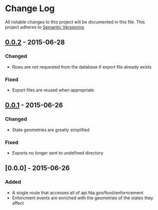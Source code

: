 # Change Log
All notable changes to this project will be documented in this file.
This project adheres to [Semantic Versioning](http://semver.org/).

## [0.0.2] - 2015-06-28

### Changed
* Rows are not requested from the database if export file already exists

### Fixed
* Export files are reused when appropriate

## [0.0.1] - 2015-06-26

### Changed
* State geometries are greatly simplified

### Fixed
* Exports no longer sent to undefined directory

## [0.0.0] - 2015-06-26

### Added
* A single route that accesses all of api.fda.gov/food/enforncement
* Enforcment events are enriched with the geometries of the states they affect

[0.0.2]: https://github.com/koopjs/koop-fda/compare/v0.0.1...v0.0.2
[0.0.1]: https://github.com/koopjs/koop-fda/compare/v0.0.0...v0.0.1
